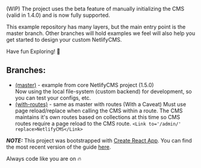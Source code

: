 (WIP) The project uses the beta feature of manually initializing the CMS (valid in 1.4.0) and is now fully supported.

This example repository has many layers, but the main entry point is the master branch. Other branches will hold examples we feel will also help you get started to design your custom NetlifyCMS.

Have fun Exploring! 🎉

## Branches:

- [(master)][master] - example from core NetlifyCMS project (1.5.0)  
  Now using the local file-system (custom backend) for development, so you can test your configs, etc.
- [(with-routes)][with-routes] - same as master with routes (With a Caveat)
  Must use page reload/replace when calling the CMS within a route. The CMS maintains it's own routes based on collections at this time so CMS routes require a page reload to the CMS route. `<Link to='/admin/' replace>NetlifyCMS</Link>`

***NOTE:***
This project was bootstrapped with [Create React App](https://github.com/facebookincubator/create-react-app).
You can find the most recent version of the guide [here](https://github.com/facebookincubator/create-react-app/blob/master/packages/react-scripts/template/README.md).

Always code like you are on 🔥

[master]: https://github.com/talves/netlify-cms-react-example/tree/master
[with-routes]: https://github.com/talves/netlify-cms-react-example/tree/with-routes
